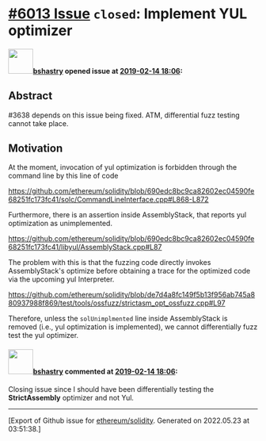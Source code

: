 # [\#6013 Issue](https://github.com/ethereum/solidity/issues/6013) `closed`: Implement YUL optimizer

#### <img src="https://avatars.githubusercontent.com/u/2388185?v=4" width="50">[bshastry](https://github.com/bshastry) opened issue at [2019-02-14 18:06](https://github.com/ethereum/solidity/issues/6013):

## Abstract

#3638 depends on this issue being fixed. ATM, differential fuzz testing cannot take place.

## Motivation

At the moment, invocation of yul optimization is forbidden through the command line by this line of code

https://github.com/ethereum/solidity/blob/690edc8bc9ca82602ec04590fe68251fc173fc41/solc/CommandLineInterface.cpp#L868-L872

Furthermore, there is an assertion inside AssemblyStack, that reports yul optimization as unimplemented.

https://github.com/ethereum/solidity/blob/690edc8bc9ca82602ec04590fe68251fc173fc41/libyul/AssemblyStack.cpp#L87

The problem with this is that the fuzzing code directly invokes AssemblyStack's optimize before obtaining a trace for the optimized code via the upcoming yul Interpreter.

https://github.com/ethereum/solidity/blob/de7d4a8fc149f5b13f956ab745a880937988f869/test/tools/ossfuzz/strictasm_opt_ossfuzz.cpp#L97

Therefore, unless the `solUnimplmented` line inside AssemblyStack is removed (i.e., yul optimization is implemented), we cannot differentially fuzz test the yul optimizer.

#### <img src="https://avatars.githubusercontent.com/u/2388185?v=4" width="50">[bshastry](https://github.com/bshastry) commented at [2019-02-14 18:06](https://github.com/ethereum/solidity/issues/6013#issuecomment-464726125):

Closing issue since I should have been differentially testing the **StrictAssembly** optimizer and not Yul.


-------------------------------------------------------------------------------



[Export of Github issue for [ethereum/solidity](https://github.com/ethereum/solidity). Generated on 2022.05.23 at 03:51:38.]

